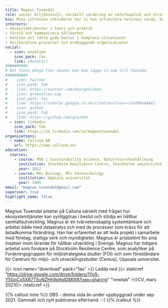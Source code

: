 ```yaml
---
title: Magnus Tuvendal
role: senior miljökonsult, särskilt värdering av naturkapital och strategisk hållbarhet
bio: Mina intressen inkluderar hur vi kan artikulera naturens värde, hur företag kan agera hållbart och hur motstående intressen kan mötas.
interests:
- ekosystemtjänster i teori och praktik
- förstå och kommunicera hållbarhet
- konsten att fatta goda beslut i komplexa situationer
- deliberativa processer och brobyggande organisationer
social:
  - icon: envelope
    icon_pack: fas
    link: /#contact
##########
# Det finns många fler ikoner man kan lägga in som till Youtube.
##########
#  - icon: twitter
#    icon_pack: fab
#    link: https://twitter.com/GeorgeCushen
#  - icon: graduation-cap
#    icon_pack: fas
#    link: https://scholar.google.co.uk/citations?user=sIwtMXoAAAAJ
#  - icon: github
#    icon_pack: fab
#    link: https://github.com/gcushen
  - icon: linkedin
    icon_pack: fab
    link: https://se.linkedin.com/in/magnustuvendal
organizations:
  - name: Calluna AB
    url: https://www.calluna.se/
education:
  courses:
    - course: PhD i Sustainability Science, Naturresurshushållning
      institution: Stockholm Resilience Centre, Stockholms universitet
      year: 2012
    - course: MSc Biologi, MSc Ekotoxikology
      institution: Uppsala universitet
      year: 1995
email: "magnus.tuvendal@gmail.com"
superuser: true
highlight_name: false
---
```


Magnus Tuvendal arbetar på Calluna särskilt med frågan hur ekosystemtjänster kan synliggöras i beslut och stödja en hållbar samhällsutveckling. Magnus är en tvärvetenskaplig systemtänkare och arbetar både med dataanalys och med de processer som krävs för att åstadkomma förändring. Han har erfarenhet av att leda projekt i samarbete med företag, statliga verk och myndigheter. Magnus är prisbelönt för sina insatser inom lärande för hållbar utveckling i Sverige. Magnus har tidigare arbetat som forskare på Stockholm Resilience Centre, som analytiker på Forskningsgruppen för miljöstrategiska studier (FOI) och som föreståndare för Centrum för miljö- och utvecklingsstudier (Cemus), Uppsala universitet.

{{< icon name="download" pack="fas" >}} Ladda ned {{< staticref "https://drive.google.com/drive/folders/1Yp5-Y5GpCx5XR7TSvNZHh9pttqIDM0fA?usp=sharing" "newtab" >}}CV, mars 2021{{< /staticref >}}.

{{% callout note %}} OBS - denna sida än under uppbyggnad under sep 2021. Gammalt och nytt publiceras efterhand. :-) {{% /callout %}}

 

